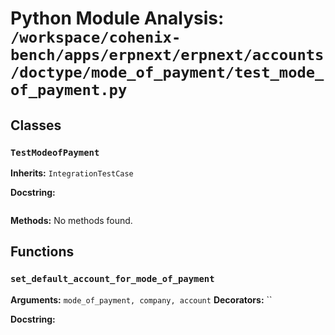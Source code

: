 # Python Module Analysis: `/workspace/cohenix-bench/apps/erpnext/erpnext/accounts/doctype/mode_of_payment/test_mode_of_payment.py`

## Classes

### `TestModeofPayment`
**Inherits:** `IntegrationTestCase`


**Docstring:**
```

```

**Methods:**
No methods found.




## Functions

### `set_default_account_for_mode_of_payment`
**Arguments:** `mode_of_payment, company, account`
**Decorators:** ``

**Docstring:**
```

```

